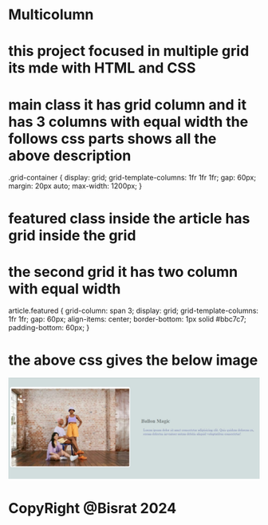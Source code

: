 # Multicolumn

# this project focused in multiple grid its mde with HTML and CSS


# main class it has grid column and it has 3 columns with equal width the follows css parts shows all the above description 
.grid-container {
  display: grid;
  grid-template-columns: 1fr 1fr 1fr;
  gap: 60px;
  margin: 20px auto;
  max-width: 1200px;
}

# featured class inside the article has grid inside the grid
# the second grid it has two column with equal width
article.featured {
  grid-column: span 3;
  display: grid;
  grid-template-columns: 1fr 1fr;
  gap: 60px;
  align-items: center;
  border-bottom: 1px solid #bbc7c7;
  padding-bottom: 60px;
}
# the above css gives the below image 
<img src='./assets/img/img1.jpg'>


# CopyRight @Bisrat 2024